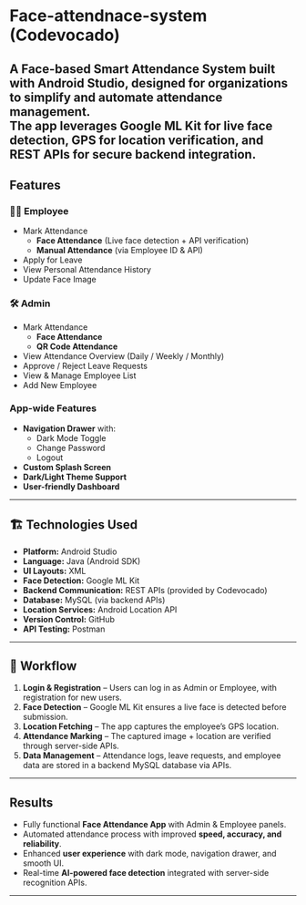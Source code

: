 # Face-attendnace-system (Codevocado)

A **Face-based Smart Attendance System** built with Android Studio, designed for organizations to simplify and automate attendance management.  
The app leverages **Google ML Kit** for live face detection, GPS for location verification, and REST APIs for secure backend integration.  
---

##  Features

### 👨‍💼 Employee
- Mark Attendance  
  - **Face Attendance** (Live face detection + API verification)  
  - **Manual Attendance** (via Employee ID & API)  
- Apply for Leave  
- View Personal Attendance History  
- Update Face Image  

### 🛠️ Admin
- Mark Attendance  
  - **Face Attendance**  
  - **QR Code Attendance**  
- View Attendance Overview (Daily / Weekly / Monthly)  
- Approve / Reject Leave Requests  
- View & Manage Employee List  
- Add New Employee  

###  App-wide Features
- **Navigation Drawer** with:  
  - Dark Mode Toggle  
  - Change Password  
  - Logout  
- **Custom Splash Screen**  
- **Dark/Light Theme Support**  
- **User-friendly Dashboard**  
---

## 🏗️ Technologies Used
- **Platform:** Android Studio  
- **Language:** Java (Android SDK)  
- **UI Layouts:** XML  
- **Face Detection:** Google ML Kit  
- **Backend Communication:** REST APIs (provided by Codevocado)  
- **Database:** MySQL (via backend APIs)  
- **Location Services:** Android Location API  
- **Version Control:** GitHub  
- **API Testing:** Postman  
---

## 🔄 Workflow
1. **Login & Registration** – Users can log in as Admin or Employee, with registration for new users.  
2. **Face Detection** – Google ML Kit ensures a live face is detected before submission.  
3. **Location Fetching** – The app captures the employee’s GPS location.  
4. **Attendance Marking** – The captured image + location are verified through server-side APIs.  
5. **Data Management** – Attendance logs, leave requests, and employee data are stored in a backend MySQL database via APIs.  
---

##  Results
- Fully functional **Face Attendance App** with Admin & Employee panels.  
- Automated attendance process with improved **speed, accuracy, and reliability**.  
- Enhanced **user experience** with dark mode, navigation drawer, and smooth UI.  
- Real-time **AI-powered face detection** integrated with server-side recognition APIs.  

---
